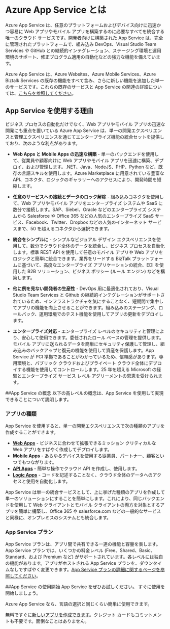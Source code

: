 <properties 
	pageTitle="Azure App Service とは" 
	description="Azure App Service が Web アプリおよびモバイル アプリを開発するために最適なプラットフォームである理由を説明します。" 
	keywords="App Service, Azure App Service, App Service のコスト, スケール, スケーラブル, アプリのデプロイメント, Azure App のデプロイメント"
	services="app-service" 
	documentationCenter="" 
	authors="omarkmsft" 
	manager="dwrede" 
	editor="jimbe"/>

<tags 
	ms.service="app-service" 
	ms.workload="na" 
	ms.tgt_pltfrm="na" 
	ms.devlang="na" 
	ms.topic="get-started-article" 
	ms.date="01/05/2016" 
	ms.author="omark"/>

# Azure App Service とは
Azure App Service は、任意のプラットフォームおよびデバイス向けに迅速かつ容易に Web アプリやモバイル アプリを構築するのに必要なすべてを統合する唯一のクラウド サービスです。開発者向けに構築された App Service は、完全に管理されたプラットフォームで、組み込み DevOps、Visual Studio Team Services や GitHub との継続的インテグレーション、ステージング環境と運用環境のサポート、修正プログラム適用の自動化などの強力な機能を備えています。

Azure App Service は、Azure Websites、Azure Mobile Services、Azure Biztalk Services の既存の機能をすべて含み、さらに新しい機能を追加した単一のサービスです。これらの既存のサービスと App Service の関連の詳細については、[こちらを参照してください](https://azure.microsoft.com/documentation/services/app-service/)。

## App Service を使用する理由
ビジネス プロセスの自動化だけでなく、Web アプリやモバイル アプリの迅速な開発にも重点を置いている Azure App Service は、単一の開発エクスペリエンスと管理エクスペリエンスを通じてエンタープライズ機能の統合セットを提供しており、次のような利点があります。

- **Web Apps と Mobile Apps の迅速な構築** - 単一のバックエンドを使用して、従業員や顧客向けに Web アプリやモバイル アプリを迅速に構築、デプロイ、および管理します。.NET、Java、NodeJS、PHP、Python など、既存の言語スキルを使用します。Azure Marketplace に用意されている豊富な API、コネクタ、ロジックのギャラリーへのアクセスにより、開発時間を短縮します。

- **任意のサービスへの接続とデータのロック解除** - 組み込みコネクタを使用して、Web アプリやモバイル アプリをエンタープライズ システムや SaaS に数分で接続します。SAP、Siebel、Oracle などのエンタープライズ システムから Salesforce や Office 365 などの人気のエンタープライズ SaaS サービス、Facebook、Twitter、Dropbox などの人気のインターネット サービスまで、50 を超えるコネクタから選択できます。

- **統合をシンプルに** - シンプルなビジュアル デザイン エクスペリエンスを使用して、数分でクラウド全体のデータを統合し、ビジネス プロセスを自動化します。標準 REST API を使用して任意のモバイル アプリや Web アプリをロジックと簡単に統合できます。業界をリードする BizTalk プラットフォームに基づいて、高度なエンタープライズ アプリケーションの統合、EDI を使用した B2B ソリューション、ビジネス ポリシー (ルール エンジン) などを構築します。

- **他に例を見ない開発者の生産性** - DevOps 用に最適化されており、Visual Studio Team Services と Github の継続的インテグレーションがサポートされているため、インフラストラクチャを気にすることなく、短期間で集中してアプリの機能を向上させることができます。組み込みのステージング、ロールバック、運用環境でのテスト機能を使用してアプリの更新をデプロイします。

- **エンタープライズ対応** - エンタープライズ レベルのセキュリティと管理により、安心して使用できます。委任されたロール ベースの管理を提供します。モバイル アプリに送られるデータを簡単にセキュリティ保護して管理し、組み込みのバックアップと復元の機能を使用して資産を保護します。App Service が PCI 準拠であることがわかっているため、信頼感があります。専用環境と、パブリック クラウドおよびプライベート クラウド全体にデプロイする機能を使用してコントロールします。25 年を超える Microsoft の経験とエンタープライズ サービス レベル アグリーメントの恩恵を受けられます。


##App Service の概念
以下の高レベルの概念は、App Service を使用して実現できることについて説明します。

### アプリの種類
App Service を使用すると、単一の開発エクスペリエンスで次の種類のアプリを作成することができます。

- [**Web Apps**](../app-service-web-overview) - ビジネスに合わせて拡張できるミッション クリティカルな Web アプリをすばやく作成してデプロイします。
- [**Mobile Apps**](../app-service-mobile-value-prop-preview) - あらゆるデバイスを使用する従業員、パートナー、顧客といつでもつながります。
- [**API Apps**](../app-service-api-apps-why-best-platform) - 簡単な操作でクラウド API を作成し、使用します。
- [**Logic Apps**](../app-service-logic-what-are-logic-apps) - コードを記述することなく、クラウド全体のデータへのアクセスと使用を自動化します。

App Service は単一の統合サービスとして、上に挙げた種類のアプリを作成して単一のソリューションにすることを簡単にします。これにより、同じバックエンドを使用して Web クライアントとモバイル クライアントの両方を対象とするアプリを簡単に構築し、Office 365 や salesforce.com などの一般的なサービスと同様に、オンプレミスのシステムとも統合します。

### App Service プラン
App Service プランは、アプリ間で共有できる一連の機能と容量を表します。App Service プランでは、いくつかの料金レベル (Free、Shared、Basic、Standard、および Premium など) がサポートされています。各レベルには独自の機能があります。アプリがホストされる App Service プランを、ダウンタイムなしですばやく変更できます。[App Service プランの詳細に関するページを参照してください](azure-web-sites-web-hosting-plans-in-depth-overview.md)。

##App Service の使用開始
App Service をぜひお試しください。 すぐに使用を開始しましょう。

Azure App Service なら、言語の選択と同じくらい簡単に使用できます。

無料ですぐに[新しいアプリを作成できます](http://go.microsoft.com/fwlink/?LinkId=523751)。クレジット カードもコミットメントも不要です。面倒なことはありません。
 

<!---HONumber=AcomDC_0224_2016-->